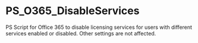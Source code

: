 # PS_O365_DisableServices
PS Script for Office 365 to disable licensing services for users with different services enabled or disabled. Other settings are not affected.
